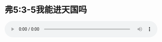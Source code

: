 # 弗5:3-5我能进天国吗

<audio style="width: 100%;" preload="false" controls controlslist="nodownload"><source src="//cdn.wechat.edu.pl/audio/mp3/old/12242.mp3" type="audio/mpeg">Your browser does not support the audio element.</audio>


